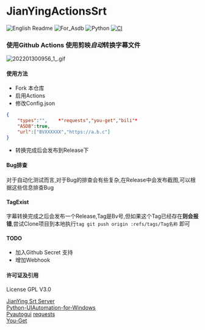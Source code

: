 # JianYingActionsSrt
![English Readme](https://img.shields.io/badge/Docs-English-green.svg) ![For_Asdb](https://img.shields.io/badge/For-ASDB-blue.svg)  ![Python](https://img.shields.io/badge/Language-Python-green.svg) [![CI](https://github.com/P-PPPP/ActionsGui/actions/workflows/main.yml/badge.svg)](https://github.com/P-PPPP/ActionsGui/actions/workflows/main.yml)  

### 使用Github Actions 使用剪映*自动*转换字幕文件
![202201300956_1_.gif](https://s2.loli.net/2022/03/24/G92tQ6RfJdYivPK.gif)  
#### 使用方法
- Fork 本仓库
- 启用Actions
- 修改Config.json
```json
{
    "types":"",    *"requests","you-get","bili"*
    "ASDB":true,
    "url":["BVXXXXXX","https://a.b.c"]
}
```
- 转换完成后会发布到Release下

#### Bug排查
对于自动化测试而言,对于Bug的排查会有些复杂,在Release中会发布截图,可以根据这些信息排查Bug

#### TagExist
字幕转换完成之后会发布一个Release,Tag是Bv号,但如果这个Tag已经存在**则会报错**,尝试Clone项目到本地执行`tag git push origin :refs/tags/Tag名称` 即可

#### TODO
- 加入Github Secret 支持
- 增加Webhook

#### 许可证及引用

License GPL V3.0

[JianYing Srt Server](https://github.com/A-Soul-Database/JianYingSrtServer)  
[Python-UIAutomation-for-Windows](https://github.com/yinkaisheng/Python-UIAutomation-for-Windows)  
[Pyautogui](https://github.com/asweigart/pyautogui)
[requests](https://github.com/psf/requests)  
[You-Get](https://github.com/soimort/you-get)  
